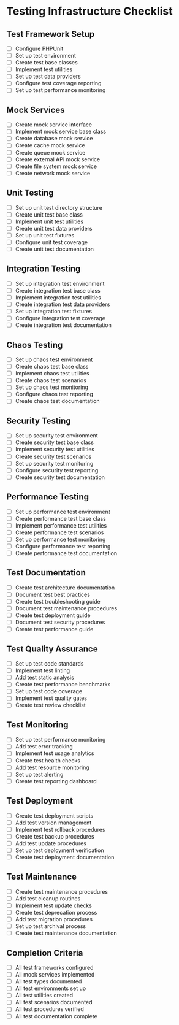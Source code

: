 # Testing Infrastructure Checklist

## Test Framework Setup
- [ ] Configure PHPUnit
- [ ] Set up test environment
- [ ] Create test base classes
- [ ] Implement test utilities
- [ ] Set up test data providers
- [ ] Configure test coverage reporting
- [ ] Set up test performance monitoring

## Mock Services
- [ ] Create mock service interface
- [ ] Implement mock service base class
- [ ] Create database mock service
- [ ] Create cache mock service
- [ ] Create queue mock service
- [ ] Create external API mock service
- [ ] Create file system mock service
- [ ] Create network mock service

## Unit Testing
- [ ] Set up unit test directory structure
- [ ] Create unit test base class
- [ ] Implement unit test utilities
- [ ] Create unit test data providers
- [ ] Set up unit test fixtures
- [ ] Configure unit test coverage
- [ ] Create unit test documentation

## Integration Testing
- [ ] Set up integration test environment
- [ ] Create integration test base class
- [ ] Implement integration test utilities
- [ ] Create integration test data providers
- [ ] Set up integration test fixtures
- [ ] Configure integration test coverage
- [ ] Create integration test documentation

## Chaos Testing
- [ ] Set up chaos test environment
- [ ] Create chaos test base class
- [ ] Implement chaos test utilities
- [ ] Create chaos test scenarios
- [ ] Set up chaos test monitoring
- [ ] Configure chaos test reporting
- [ ] Create chaos test documentation

## Security Testing
- [ ] Set up security test environment
- [ ] Create security test base class
- [ ] Implement security test utilities
- [ ] Create security test scenarios
- [ ] Set up security test monitoring
- [ ] Configure security test reporting
- [ ] Create security test documentation

## Performance Testing
- [ ] Set up performance test environment
- [ ] Create performance test base class
- [ ] Implement performance test utilities
- [ ] Create performance test scenarios
- [ ] Set up performance test monitoring
- [ ] Configure performance test reporting
- [ ] Create performance test documentation

## Test Documentation
- [ ] Create test architecture documentation
- [ ] Document test best practices
- [ ] Create test troubleshooting guide
- [ ] Document test maintenance procedures
- [ ] Create test deployment guide
- [ ] Document test security procedures
- [ ] Create test performance guide

## Test Quality Assurance
- [ ] Set up test code standards
- [ ] Implement test linting
- [ ] Add test static analysis
- [ ] Create test performance benchmarks
- [ ] Set up test code coverage
- [ ] Implement test quality gates
- [ ] Create test review checklist

## Test Monitoring
- [ ] Set up test performance monitoring
- [ ] Add test error tracking
- [ ] Implement test usage analytics
- [ ] Create test health checks
- [ ] Add test resource monitoring
- [ ] Set up test alerting
- [ ] Create test reporting dashboard

## Test Deployment
- [ ] Create test deployment scripts
- [ ] Add test version management
- [ ] Implement test rollback procedures
- [ ] Create test backup procedures
- [ ] Add test update procedures
- [ ] Set up test deployment verification
- [ ] Create test deployment documentation

## Test Maintenance
- [ ] Create test maintenance procedures
- [ ] Add test cleanup routines
- [ ] Implement test update checks
- [ ] Create test deprecation process
- [ ] Add test migration procedures
- [ ] Set up test archival process
- [ ] Create test maintenance documentation

## Completion Criteria
- [ ] All test frameworks configured
- [ ] All mock services implemented
- [ ] All test types documented
- [ ] All test environments set up
- [ ] All test utilities created
- [ ] All test scenarios documented
- [ ] All test procedures verified
- [ ] All test documentation complete 